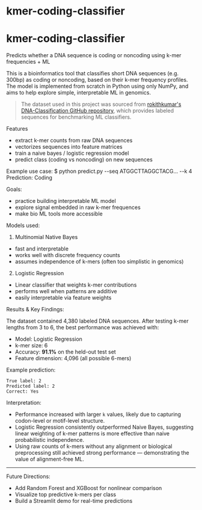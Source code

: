 # kmer-coding-classifier

# kmer-coding-classifier
Predicts whether a DNA sequence is coding or noncoding using k-mer frequencies + ML 

This is a bioinformatics tool that classifies short DNA sequences (e.g. 300bp) as coding or noncoding, based on their k-mer frequency profiles. The model is implemented from scratch in Python using only NumPy, and aims to help explore simple, interpretable ML in genomics.

> The dataset used in this project was sourced from [rokithkumar's DNA-Classification GitHub repository](https://github.com/rokithkumar/dna-classification), which provides labeled sequences for benchmarking ML classifiers.

Features
- extract k-mer counts from raw DNA sequences
- vectorizes sequences into feature matrices
- train a naive bayes / logistic regression model 
- predict class (coding vs noncoding) on new sequences

Example use case: 
$ python predict.py --seq ATGGCTTAGGCTACG... --k 4
Prediction: Coding

Goals: 
- practice building interpretable ML model 
- explore signal embedded in raw k-mer frequences
- make bio ML tools more accessible 

Models used:
1) Multinomial Native Bayes 
- fast and interpretable 
- works well with discrete frequency counts
- assumes independence of k-mers (often too simplistic in genomics)

2) Logistic Regression
- Linear classifier that weights k-mer contributions 
- performs well when patterns are additive
- easily interpretable via feature weights

Results & Key Findings:

The dataset contained 4,380 labeled DNA sequences. After testing k-mer lengths from 3 to 6, the best performance was achieved with:

- Model: Logistic Regression  
- k-mer size: 6  
- Accuracy: **91.1%** on the held-out test set  
- Feature dimension: 4,096 (all possible 6-mers)

Example prediction:
```text
True label: 2  
Predicted label: 2  
Correct: Yes
```

Interpretation:

- Performance increased with larger `k` values, likely due to capturing codon-level or motif-level structure.
- Logistic Regression consistently outperformed Naive Bayes, suggesting linear weighting of k-mer patterns is more effective than naive probabilistic independence.
- Using raw counts of k-mers without any alignment or biological preprocessing still achieved strong performance — demonstrating the value of alignment-free ML.

---

Future Directions:

- Add Random Forest and XGBoost for nonlinear comparison  
- Visualize top predictive k-mers per class  
- Build a Streamlit demo for real-time predictions

